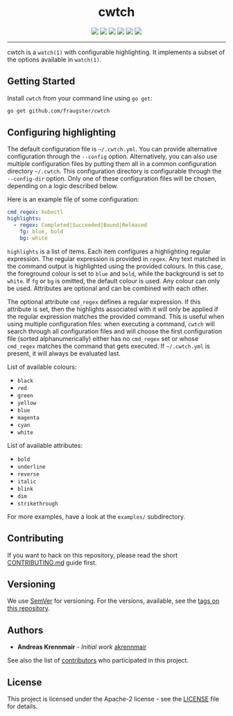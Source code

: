<h1 align="center">cwtch</h1>
<p align="center">
        <a href="https://github.com/fraugster/cwtch/releases"><img src="https://img.shields.io/github/tag/fraugster/cwtch.svg?label=version&color=brightgreen"></a>
        <a href="https://circleci.com/gh/fraugster/cwtch/tree/master"><img src="https://circleci.com/gh/fraugster/cwtch/tree/master.svg?style=shield"></a>
        <a href="https://goreportcard.com/report/github.com/fraugster/cwtch"><img src="https://goreportcard.com/badge/github.com/fraugster/cwtch"></a>
        <a href="https://codecov.io/gh/fraugster/cwtch"><img src="https://codecov.io/gh/fraugster/cwtch/branch/master/graph/badge.svg"/></a>
        <a href="https://godoc.org/github.com/fraugster/cwtch"><img src="https://img.shields.io/badge/godoc-reference-blue.svg?color=blue"></a>
        <a href="https://github.com/fraugster/cwtch/blob/master/LICENSE"><img src="https://img.shields.io/badge/license-Apache--2-blue.svg"></a>
</p>

---

cwtch is a `watch(1)` with configurable highlighting. It implements a subset of the options available in `watch(1)`.

## Getting Started

Install `cwtch` from your command line using `go get`:

```bash
go get github.com/fraugster/cwtch
```

## Configuring highlighting

The default configuration file is `~/.cwtch.yml`. You can provide alternative configuration through the `--config` option.
Alternatively, you can also use multiple configuration files by putting them all in a common configuration directory `~/.cwtch`. This
configuration directory is configurable through the `--config-dir` option. Only one of these configuration files will be
chosen, depending on a logic described below.

Here is an example file of some configuration:

```yaml
cmd_regex: kubectl
highlights:
  - regex: Completed|Succeeded|Bound|Released
    fg: blue, bold
    bg: white
```

`highlights` is a list of items. Each item configures a highlighting regular 
expression. The regular expression is provided in `regex`. Any text matched in 
the command output is highlighted using the provided colours. In this case, the 
foreground colour is set to `blue` and `bold`, while the background is set to 
`white`. If `fg` or `bg` is omitted, the default colour is used. Any colour can 
only be used. Attributes are optional and can be combined with each other.

The optional attribute `cmd_regex` defines a regular expression. If this attribute 
is set, then the highlights associated with it will only be applied if the regular 
expression matches the provided command. This is useful when using multiple 
configuration files: when executing a command, `cwtch` will search through all 
configuration files and will choose the first configuration file (sorted alphanumerically) 
either has no `cmd_regex` set or whose `cmd_regex` matches the command that gets
executed. If `~/.cwtch.yml` is present, it will always be evaluated last.

List of available colours:

* `black`
* `red`
* `green`
* `yellow`
* `blue`
* `magenta`
* `cyan`
* `white`

List of available attributes:

* `bold`
* `underline`
* `reverse`
* `italic`
* `blink`
* `dim`
* `strikethrough`

For more examples, have a look at the `examples/` subdirectory.

## Contributing

If you want to hack on this repository, please read the short [CONTRIBUTING.md](CONTRIBUTING.md)
guide first.

## Versioning

We use [SemVer](http://semver.org/) for versioning. For the versions, available,
see the [tags on this repository][tags].

## Authors

- **Andreas Krennmair** - *Initial work* [akrennmair](https://github.com/akrennmair)

See also the list of [contributors][contributors] who participated in this project.

## License

This project is licensed under the Apache-2 license - see the [LICENSE](LICENSE) file for details.

[tags]: https://github.com/fraugster/cwtch/tags
[contributors]: https://github.com/fraugster/cwtch/graphs/contributors
